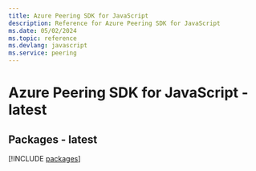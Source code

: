 ```yaml
---
title: Azure Peering SDK for JavaScript
description: Reference for Azure Peering SDK for JavaScript
ms.date: 05/02/2024
ms.topic: reference
ms.devlang: javascript
ms.service: peering
---
```

# Azure Peering SDK for JavaScript - latest
## Packages - latest
[!INCLUDE [packages](peering-index.md)]